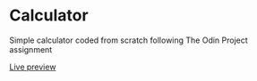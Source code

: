 # Calculator
Simple calculator coded from scratch following The Odin Project assignment

<a href="prefislt.github.io/odin-calculator/"> Live preview </a>
